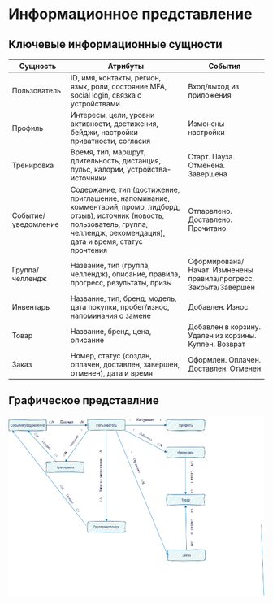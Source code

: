 # Информационное представление

 
## Ключевые информационные сущности

|Сущность|Атрибуты|События|
|------|------|------|
|Пользователь|ID, имя, контакты, регион, язык, роли, состояние MFA, social login, связка с устройствами|Вход/выход из приложения|
|Профиль|Интересы, цели, уровни активности, достижения, бейджи, настройки приватности, согласия|Изменены настройки|
|Тренировка|Время, тип, маршрут, длительность, дистанция, пульс, калории, устройства-источники|Старт. Пауза. Отменена. Завершена|
|Событие/уведомление|Содержание, тип (достижение, приглашение, напоминание, комментарий, промо, лидборд, отзыв), источник (новость, пользователь, группа, челлендж, рекомендация), дата и время, статус прочтения|Отпарвлено. Доставлено. Прочитано|
|Группа/челлендж|Название, тип (группа, челлендж), описание, правила, прогресс, результаты, призы|Сформирована/Начат. Измненены правила/прогресс. Закрыта/Завершен|
|Инвентарь|Название, тип, бренд, модель, дата покупки, пробег/износ, напоминания о замене|Добавлен. Износ|
|Товар|Название, бренд, цена, описание|Добавлен в корзину. Удален из корзины. Куплен. Возврат|
|Заказ|Номер, статус (создан, оплачен, доставлен, завершен, отменен), дата и время|Оформлен. Оплачен. Доставлен. Отменен|


## Графическое представлние

![Изображение](https://github.com/Karatel666/ArchitectureFinalWork/blob/main/014.2_%D0%98%D0%BD%D1%84%D0%BE%D1%80%D0%BC%D0%B0%D1%86%D0%B8%D0%BE%D0%BD%D0%BD%D0%BE%D0%B5%20%D0%BF%D1%80%D0%B5%D0%B4%D1%81%D1%82%D0%B0%D0%B2%D0%BB%D0%B5%D0%BD%D0%B8%D0%B5.png)







